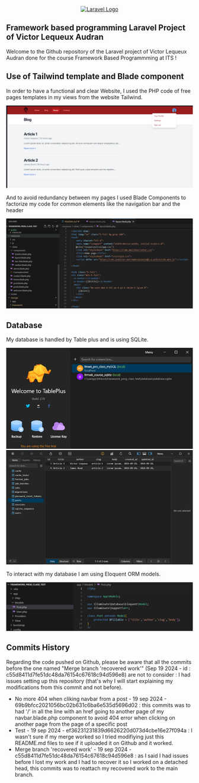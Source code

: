 <p align="center"><a href="https://laravel.com" target="_blank"><img src="https://raw.githubusercontent.com/laravel/art/master/logo-lockup/5%20SVG/2%20CMYK/1%20Full%20Color/laravel-logolockup-cmyk-red.svg" width="400" alt="Laravel Logo"></a></p>


## Framework based programming Laravel Project of Victor Lequeux Audran

Welcome to the Github repository of the Laravel project of Victor Lequeux Audran done for the course Framework Based Programmming at ITS !

## Use of Tailwind template and Blade component

In order to have a functional and clear Website, I used the PHP code of free pages templates in my views from the website Tailwind.

<p align="center">
    <img src = "public/img/capture_posts.jpg">
</p>

And to avoid redundancy between my pages I used Blade Components to factorize my code for common elements like the navigation bar and the header   

<p align="center">
    <img src = "public/img/capture_blade_components.jpg">
</p>

## Database 

My database is handled by Table plus and is using SQLite.

<p align="center">
    <img src = "public/img/capture_table_plus_home.jpg">
    <img src = "public/img/capture_database_posts.jpg">
</p>

To interact with  my database I am using Eloquent ORM models.  

<p align="center">
    <img src = "public/img/capture_eloquent_ORM_model.jpg">
</p>

## Commits History 
Regarding the code pushed on Github, please be aware that all the commits before the one named "Merge branch 'recovered work'" (Sep 19 2024 - id : c55d8411d7fe51dc48da76154c67618c94d596e8) are not to consider : I had issues setting up this repository (that's why I will start explaining my modifications from this commit  and not before).
<ul>


<li> No more 404 when cliking navbar from a post - 19 sep 2024 - 69b9bfcc2021056bc02b631c6ba6e535d5696d02 : this commits was to had '/' in all the line with an href going to another page of my navbar.blade.php component to avoid 404 error when clicking on another page from the page of a specific post </li> 


<li> Test - 19 sep 2024 - ef36231231839d6626220d073d4cbe16e27f094a : I wasn't sure if my merge worked so I tried modifiying just this README.md files to see if it uploaded it on Github and it worked. </li> 


<li> Merge branch 'recovered work' - 19 sep 2024 - c55d8411d7fe51dc48da76154c67618c94d596e8 : as I said I had issues before I lost my work and I had to recover it so I worked on a detached head, this commits was to reattach my recovered work to the main branch. </li>
</ul>
